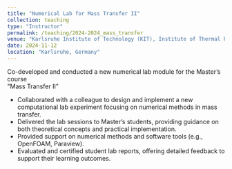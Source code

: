 ```yaml
---
title: "Numerical Lab for Mass Transfer II"
collection: teaching
type: "Instructor"
permalink: /teaching/2024-2024_mass_transfer
venue: "Karlsruhe Institute of Technology (KIT), Institute of Thermal Process Engineering (TVT)"
date: 2024-11-12
location: "Karlsruhe, Germany"
---
```


Co-developed and conducted a new numerical lab module for the Master’s course <br> "Mass Transfer II"

- Collaborated with a colleague to design and implement a new computational lab experiment focusing on numerical methods in mass transfer.
- Delivered the lab sessions to Master’s students, providing guidance on both theoretical concepts and practical implementation.
- Provided support on numerical methods and software tools (e.g., OpenFOAM, Paraview).
- Evaluated and certified student lab reports, offering detailed feedback to support their learning outcomes.